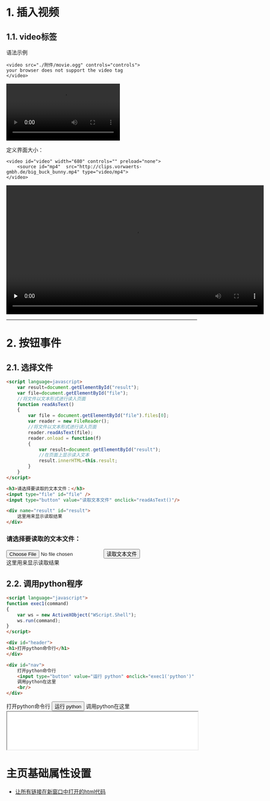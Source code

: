 
# 1. 插入视频
## 1.1. video标签
语法示例
```
<video src="./附件/movie.ogg" controls="controls">
your browser does not support the video tag
</video>
```
<video src="Others/HTML高级语法/附件/movie.ogg" controls="controls">
your browser does not support the video tag
</video>

定义界面大小：
```
<video id="video" width="680" controls="" preload="none">
    <source id="mp4"  src="http://clips.vorwaerts-gmbh.de/big_buck_bunny.mp4" type="video/mp4">
</video>
```
<video id="video" width="680" controls="" preload="none">
    <source id="mp4"  src="http://clips.vorwaerts-gmbh.de/big_buck_bunny.mp4" type="video/mp4">
</video>

---

# 2. 按钮事件

## 2.1. 选择文件
```html
<script language=javascript>
    var result=document.getElementById("result");
    var file=document.getElementById("file");
    //将文件以文本形式进行读入页面
    function readAsText()
    {
        var file = document.getElementById("file").files[0];
        var reader = new FileReader();
        //将文件以文本形式进行读入页面
        reader.readAsText(file);
        reader.onload = function(f)
        {
            var result=document.getElementById("result");
            //在页面上显示读入文本
            result.innerHTML=this.result;
        }
    }
</script>

<h3>请选择要读取的文本文件：</h3>
<input type="file" id="file" />
<input type="button" value="读取文本文件" onclick="readAsText()"/>

<div name="result" id="result">
    这里用来显示读取结果
</div>
```

<script language=javascript>
    var result=document.getElementById("result");
    var file=document.getElementById("file");
    //将文件以文本形式进行读入页面
    function readAsText()
    {
        var file = document.getElementById("file").files[0];
        var reader = new FileReader();
        //将文件以文本形式进行读入页面
        reader.readAsText(file);
        reader.onload = function(f)
        {
            var result=document.getElementById("result");
            //在页面上显示读入文本
            result.innerHTML=this.result;
        }
    }
</script>

<h3>请选择要读取的文本文件：</h3>
<input type="file" id="file" />
<input type="button" value="读取文本文件" onclick="readAsText()"/>

<div name="result" id="result">
    这里用来显示读取结果
</div>


## 2.2. 调用python程序
```html
<script language="javascript">     
function exec1(command) 
{     
    var ws = new ActiveXObject("WScript.Shell");      
    ws.run(command);
}     
</script>   

<div id="header">
<h1>打开python命令行</h1>
</div>

<div id="nav">
    打开python命令行 
    <input type="button" value="运行 python" οnclick="exec1('python')" />  
    调用python在这里 
    <br/> 
</div>
```

<script language="javascript">     
function exec1(command) 
{     
    var ws = new ActiveXObject("WScript.Shell");      
    ws.run(command);
}     
</script>   

<div id="nav">
    打开python命令行 
    <input type="button" value="运行 python" οnclick="exec1('python')" />  
    调用python在这里 
    <br/> 
    <iframe src="/docs/Others/HTML/now_time.txt" name=iframe1 width='100%' height='100' frameborder='1' ></iframe>
</div>


# 主页基础属性设置

- [让所有链接在新窗口中打开的html代码](http://www.freebaidu.cn/show.asp?id=26171)

